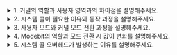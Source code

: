 <details>
    <summary>1. 커널의 역할과 사용자 영역과의 차이점을 설명해주세요.</summary>
    <br>
    
</details>

<details>
    <summary>2. 시스템 콜이 필요한 이유와 동작 과정을 설명해주세요.</summary>
    <br>
    
</details>

<details>
    <summary>3. 사용자 모드와 커널 모드 전환 과정을 설명해주세요.</summary>
    <br>
    
</details>

<details>
    <summary>4. Modebit의 역할과 모드 전환 시 값이 변화를 설명해주세요.</summary>
    <br>
    
</details>

<details>
    <summary>5. 시스템 콜 오버헤드가 발생하는 이유를 설명해주세요.</summary>
    <br>
    
</details>
